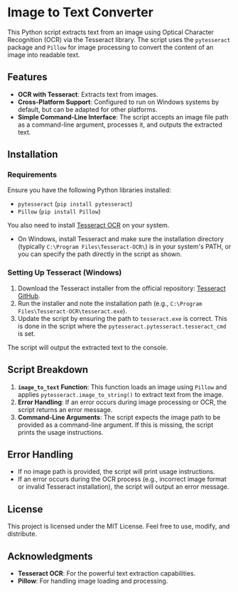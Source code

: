 # Image to Text Converter

This Python script extracts text from an image using Optical Character Recognition (OCR) via the Tesseract library. The script uses the `pytesseract` package and `Pillow` for image processing to convert the content of an image into readable text.

## Features

- **OCR with Tesseract**: Extracts text from images.
- **Cross-Platform Support**: Configured to run on Windows systems by default, but can be adapted for other platforms.
- **Simple Command-Line Interface**: The script accepts an image file path as a command-line argument, processes it, and outputs the extracted text.

## Installation

### Requirements

Ensure you have the following Python libraries installed:

- `pytesseract` (`pip install pytesseract`)
- `Pillow` (`pip install Pillow`)

You also need to install [Tesseract OCR](https://github.com/tesseract-ocr/tesseract) on your system.

- On Windows, install Tesseract and make sure the installation directory (typically `C:\Program Files\Tesseract-OCR\`) is in your system's PATH, or you can specify the path directly in the script as shown.

### Setting Up Tesseract (Windows)

1. Download the Tesseract installer from the official repository: [Tesseract GitHub](https://github.com/tesseract-ocr/tesseract).
2. Run the installer and note the installation path (e.g., `C:\Program Files\Tesseract-OCR\tesseract.exe`).
3. Update the script by ensuring the path to `tesseract.exe` is correct. This is done in the script where the `pytesseract.pytesseract.tesseract_cmd` is set.


The script will output the extracted text to the console.

## Script Breakdown

1. **`image_to_text` Function**: This function loads an image using `Pillow` and applies `pytesseract.image_to_string()` to extract text from the image.
2. **Error Handling**: If an error occurs during image processing or OCR, the script returns an error message.
3. **Command-Line Arguments**: The script expects the image path to be provided as a command-line argument. If this is missing, the script prints the usage instructions.

## Error Handling

- If no image path is provided, the script will print usage instructions.
- If an error occurs during the OCR process (e.g., incorrect image format or invalid Tesseract installation), the script will output an error message.

## License

This project is licensed under the MIT License. Feel free to use, modify, and distribute.

## Acknowledgments

- **Tesseract OCR**: For the powerful text extraction capabilities.
- **Pillow**: For handling image loading and processing.


